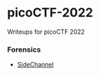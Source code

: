 # picoCTF-2022
Writeups for picoCTF 2022

### Forensics
- [SideChannel](./Forensics/SideChannel.md)

